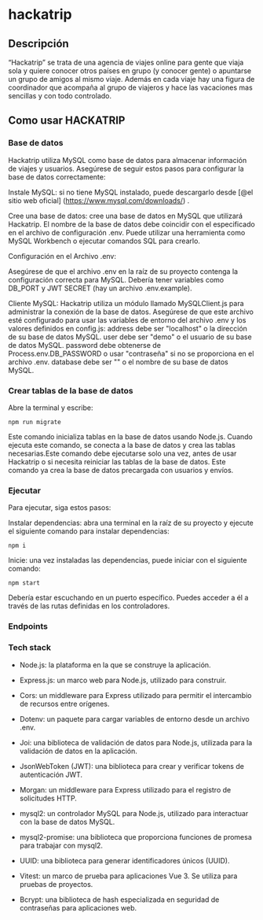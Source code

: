 # hackatrip
## Descripción
“Hackatrip” se trata de una agencia de viajes online para gente que viaja sola y quiere conocer otros países en grupo (y conocer gente) o apuntarse un grupo de amigos al mismo viaje. Además en cada viaje hay una figura de coordinador que acompaña al grupo de viajeros y hace las vacaciones mas sencillas y con todo controlado.
## Como usar HACKATRIP
### Base de datos
Hackatrip utiliza MySQL como base de datos para almacenar información de viajes y usuarios. Asegúrese de seguir estos pasos para configurar la base de datos correctamente:

Instale MySQL: si no tiene MySQL instalado, puede descargarlo desde [@el sitio web oficial] (https://www.mysql.com/downloads/) .

Cree una base de datos: cree una base de datos en MySQL que utilizará Hackatrip. El nombre de la base de datos debe coincidir con el especificado en el archivo de configuración .env. Puede utilizar una herramienta como MySQL Workbench o ejecutar comandos SQL para crearlo.

Configuración en el Archivo .env:

Asegúrese de que el archivo .env en la raíz de su proyecto contenga la configuración correcta para MySQL. Debería tener variables como DB_PORT y JWT SECRET (hay un archivo .env.example).

Cliente MySQL: Hackatrip utiliza un módulo llamado MySQLClient.js para administrar la conexión de la base de datos. Asegúrese de que este archivo esté configurado para usar las variables de entorno del archivo .env y los valores definidos en config.js:
address debe ser "localhost" o la dirección de su base de datos MySQL.
user debe ser "demo" o el usuario de su base de datos MySQL.
password debe obtenerse de Process.env.DB_PASSWORD o usar "contraseña" si no se proporciona en el archivo .env.
database debe ser "" o el nombre de su base de datos MySQL.

### Crear tablas de la base de datos

Abre la terminal y escribe:

```
npm run migrate
```
Este comando inicializa tablas en la base de datos usando Node.js. Cuando ejecuta este comando, se conecta a la base de datos y crea las tablas necesarias.Este comando debe ejecutarse solo una vez, antes de usar Hackatrip o si necesita reiniciar las tablas de la base de datos. Este comando ya crea la base de datos precargada con usuarios y envíos.

### Ejecutar
Para ejecutar, siga estos pasos:

Instalar dependencias: abra una terminal en la raíz de su proyecto y ejecute el siguiente comando para instalar dependencias:

```
npm i
```

Inicie: una vez instaladas las dependencias, puede iniciar con el siguiente comando:

```
npm start
```

Debería estar escuchando en un puerto específico. Puedes acceder a él a través de las rutas definidas en los controladores.

### Endpoints

### Tech stack

- Node.js: la plataforma en la que se construye la aplicación.

- Express.js: un marco web para Node.js, utilizado para construir.

- Cors: un middleware para Express utilizado para permitir el intercambio de recursos entre orígenes.

- Dotenv: un paquete para cargar variables de entorno desde un archivo .env.

- Joi: una biblioteca de validación de datos para Node.js, utilizada para la validación de datos en la aplicación.

- JsonWebToken (JWT): una biblioteca para crear y verificar tokens de autenticación JWT.

- Morgan: un middleware para Express utilizado para el registro de solicitudes HTTP.

- mysql2: un controlador MySQL para Node.js, utilizado para interactuar con la base de datos MySQL.

- mysql2-promise: una biblioteca que proporciona funciones de promesa para trabajar con mysql2.

- UUID: una biblioteca para generar identificadores únicos (UUID).

- Vitest: un marco de prueba para aplicaciones Vue 3. Se utiliza para pruebas de proyectos.

- Bcrypt: una biblioteca de hash especializada en seguridad de contraseñas para aplicaciones web.
